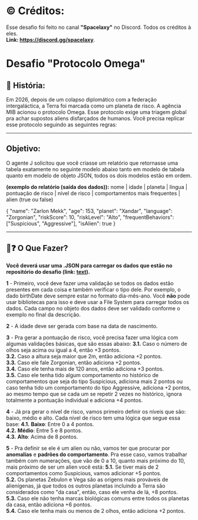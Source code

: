 # ©️ Créditos: #
Esse desafio foi feito no canal **"Spacelaxy"** no Discord. Todos os créditos à eles.<br/>
**Link: https://discord.gg/spacelaxy**. 

# Desafio "Protocolo Omega"

## 📖 História: 
Em 2026, depois de um colapso diplomático com a federação intergaláctica, a Terra foi marcada como um planeta de risco. A agência MIB acionou o protocolo Omega. Esse protocolo exige uma triagem global pra achar supostos aliens disfarçados de humanos. Você precisa replicar esse protocolo seguindo as seguintes regras:

---

## Objetivo:
O agente J solicitou que você criasse um relatório que retornasse uma tabela exatamente no seguinte modelo abaixo tanto em modelo de tabela quanto em modelo de objeto JSON, todos os dois modelos estão em ordem. 

**(exemplo do relatório (saída dos dados)):** nome | idade | planeta | língua | pontuação de risco | nível de risco | comportamentos mais frequentes | alien (true ou false) </br>

{
  "name": "Zarlon Mekk",
  "age": 153,
  "planet": "Xandar",
  "language": "Zorgonian",
  "riskScore": 10,
  "riskLevel": "Alto",
  "frequentBehaviors": ["Suspicious", "Aggressive"],
  "isAlien": true
}
</br>

---

## 🧐❓ O Que Fazer?

**Você deverá usar uma .JSON para carregar os dados que estão no repositório do desafio (link: [text](https://gist.github.com/henrythierrydev/81ced785d8471aa02078966195143c2a)).** 

**1** - Primeiro, você deve fazer uma validação se todos os dados estão presentes em cada coisa e também verificar o tipo dele. Por exemplo, o dado birthDate deve sempre estar no formato dia-mês-ano. Você **não** pode usar bibliotecas para isso e deve usar a File System para carregar todos os dados. Cada campo no objeto dos dados deve ser validado conforme o exemplo no final da descrição. </br>

**2** - A idade deve ser gerada com base na data de nascimento. </br>

**3** - Pra gerar a pontuação de risco, você precisa fazer uma lógica com algumas validações básicas, que são essas abaixo:
**3.1.** Caso o número de olhos seja acima ou igual a 4, então +3 pontos. </br>
**3.2.** Caso a altura seja maior que 2m, então adiciona +2 pontos. </br>
**3.3.** Caso ele fale Zorgonian, então adiciona +2 pontos. </br>
**3.4.** Caso ele tenha mais de 120 anos, então adiciona +3 pontos. </br>
**3.5.** Caso ele tenha tido algum comportamento no histórico de comportamentos que seja do tipo Suspicious, adiciona mais 2 pontos ou caso tenha tido um comportamento do tipo Aggressive, adiciona +2 pontos, ao mesmo tempo que se cada um se repetir 2 vezes no histórico, ignora totalmente a pontuação individual e adiciona +4 pontos. </br>

**4** - Já pra gerar o nível de risco, vamos primeiro definir os níveis que são: baixo, médio e alto. Cada nível de risco tem uma lógica que segue essa base:
**4.1.** **Baixo**: Entre 0 a 4 pontos. </br>
**4.2.** **Médio**: Entre 5 e 8 pontos. </br>
**4.3.** **Alto**: Acima de 8 pontos. </br>

**5** - Pra definir se ele é um alien ou não, vamos ter que procurar por **anomalias** e **padrões do comportamento**. Pra esse caso, vamos trabalhar também com numerações, que vão de 0 a 10, quanto mais próximo do 10, mais próximo de ser um alien você está:
**5.1.** Se tiver mais de 2 comportamentos como Suspicious, vamos adicionar +5 pontos. </br>
**5.2.** Os planetas Zebulon e Vega são as origens mais prováveis de alienígenas, já que todos os outros planetas incluindo a Terra são considerados como "da casa", então, caso ele venha de lá, +8 pontos. </br>
**5.3.** Caso ele não tenha marcas biológicas comuns entre todos os planetas da casa, então adiciona +6 pontos. </br>
**5.4.** Caso ele tenha mais ou menos de 2 olhos, então adiciona +2 pontos. </br>